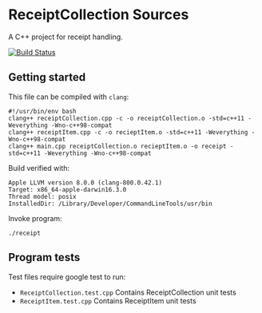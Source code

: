 # ReceiptCollection Sources
A C++ project for receipt handling.

[![Build Status](https://travis-ci.org/guddii/receipt.svg?branch=master)](https://travis-ci.org/guddii/receipt)

## Getting started
This file can be compiled with `clang`:
```
#!/usr/bin/env bash
clang++ receiptCollection.cpp -c -o receiptCollection.o -std=c++11 -Weverything -Wno-c++98-compat
clang++ receiptItem.cpp -c -o recieptItem.o -std=c++11 -Weverything -Wno-c++98-compat
clang++ main.cpp receiptCollection.o recieptItem.o -o receipt -std=c++11 -Weverything -Wno-c++98-compat
```

Build verified with:
```
Apple LLVM version 8.0.0 (clang-800.0.42.1)
Target: x86_64-apple-darwin16.3.0
Thread model: posix
InstalledDir: /Library/Developer/CommandLineTools/usr/bin
```

Invoke program:
```
./receipt
```
## Program tests
Test files require google test to run:
- `ReceiptCollection.test.cpp` Contains ReceiptCollection unit tests
- `ReceiptItem.test.cpp` Contains ReceiptItem unit tests